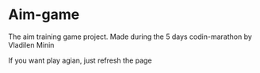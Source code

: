 # Aim-game
The aim training game project. Made during the 5 days codin-marathon by Vladilen Minin

If you want play agian, just refresh the page
